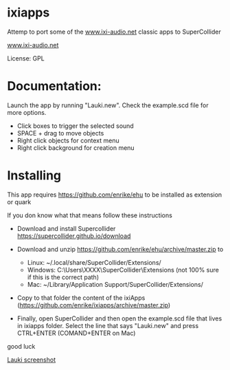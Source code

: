 # ixiapps
Attemp to port some of the www.ixi-audio.net classic apps to SuperCollider

www.ixi-audio.net

License: GPL

# Documentation:
Launch the app by running "Lauki.new". Check the example.scd file for more options.

- Click boxes to trigger the selected sound
- SPACE + drag to move objects
- Right click objects for context menu
- Right click background for creation menu

# Installing

This app requires https://github.com/enrike/ehu to be installed as extension or quark

If you don know what that means follow these instructions

- Download and install Supercollider https://supercollider.github.io/download

- Download and unzip https://github.com/enrike/ehu/archive/master.zip to 
	* Linux: ~/.local/share/SuperCollider/Extensions/
	* Windows: C:\Users\XXXX\SuperCollider\Extensions (not 100% sure if this is the correct path)
	* Mac: ~/Library/Application Support/SuperCollider/Extensions/

- Copy to that folder the content of the ixiApps (https://github.com/enrike/ixiapps/archive/master.zip)

- Finally, open SuperCollider and then open the example.scd file that lives in ixiapps folder. Select the line that says "Lauki.new" and press CTRL+ENTER (COMAND+ENTER on Mac)

good luck

[Lauki screenshot](https://github.com/enrike/ixiapps/blob/master/lauki01.png)
